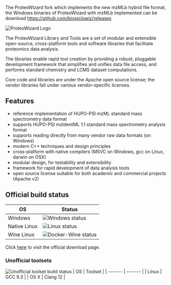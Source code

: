 The ProteoWizard fork which implements the new mzMLb hybrid file format, the Windows binaries of ProteoWizard with mzMLb implemented can be download <https://github.com/biospi/pwiz/releases>

![ProteoWizard Logo](http://www.proteowizard.org/img/proteowizard-logo.jpg "ProteoWizard")

The ProteoWizard Library and Tools are a set of modular and extensible open-source, cross-platform tools and software libraries that facilitate proteomics data analysis.

The libraries enable rapid tool creation by providing a robust, pluggable development framework that simplifies and unifies data file access, and performs standard chemistry and LCMS dataset computations.

Core code and libraries are under the Apache open source license; the vendor libraries fall under various vendor-specific licenses.

## Features
* reference implementation of HUPO-PSI mzML standard mass spectrometry data format
* supports HUPO-PSI mzIdentML 1.1 standard mass spectrometry analysis format
* supports reading directly from many vendor raw data formats (on Windows)
* modern C++ techniques and design principles
* cross-platform with native compilers (MSVC on Windows, gcc on Linux, darwin on OSX)
* modular design, for testability and extensibility
* framework for rapid development of data analysis tools
* open source license suitable for both academic and commercial projects (Apache v2)

## Official build status

| OS      | Status |
| ------- | ------ |
| Windows | ![Windows status](https://img.shields.io/teamcity/http/teamcity.labkey.org/s/bt83.svg?label=VS%202019) |
| Native Linux | ![Linux status](https://img.shields.io/teamcity/http/teamcity.labkey.org/s/bt17.svg?label=GCC%204.9) |
| Wine Linux | ![Docker-Wine status](https://img.shields.io/teamcity/http/teamcity.labkey.org/s/ProteoWizardAndSkylineDockerContainerWineX8664.svg?label=Docker-Wine) |

Click [here](https://proteowizard.sourceforge.io/download.html) to visit the official download page.

### Unofficial toolsets
![Unofficial toolset build status](https://github.com/ProteoWizard/pwiz/actions/workflows/build_and_test.yml/badge.svg)
| OS      | Toolset    |
| ------- | -------    |
| Linux   | GCC 9.3    |
| OS X    | Clang 12   |

